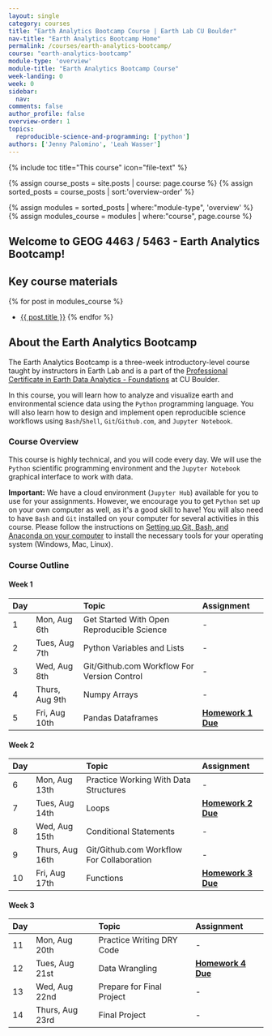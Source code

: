 ```yaml
---
layout: single
category: courses
title: "Earth Analytics Bootcamp Course | Earth Lab CU Boulder"
nav-title: "Earth Analytics Bootcamp Home"
permalink: /courses/earth-analytics-bootcamp/
course: "earth-analytics-bootcamp"
module-type: 'overview'
module-title: "Earth Analytics Bootcamp Course"
week-landing: 0
week: 0
sidebar:
  nav:
comments: false
author_profile: false
overview-order: 1
topics:
  reproducible-science-and-programming: ['python']
authors: ['Jenny Palomino', 'Leah Wasser']
---
```


{% include toc title="This course" icon="file-text" %}

{% assign course_posts = site.posts | course: page.course %}
{% assign sorted_posts = course_posts | sort:'overview-order' %}

{% assign modules = sorted_posts | where:"module-type", 'overview' %}
{% assign modules_course = modules | where:"course", page.course %}

<div class="notice--info" markdown="1">

## <i class="fa fa-ship" aria-hidden="true"></i> Welcome to GEOG 4463 / 5463 - Earth Analytics Bootcamp! 

## Key course materials

{% for post in modules_course %}
 * <a href="{{ site.url }}{{ post.permalink }}">{{ post.title }}</a>
{% endfor %}

</div>
<!-- an overview module specifies the overview content for the course including syllabus and any assignments  module-type: 'session' specified a week or a particular set of content surrounding a topic - eg internship seminar, etc -->

## About the Earth Analytics Bootcamp
The Earth Analytics Bootcamp is a three-week introductory-level course taught by instructors in Earth Lab and is a part of the <a href="https://www.colorado.edu/earthlab/earth-data-analytics-foundations-professional-certificate" target="_blank">Professional Certificate in Earth Data Analytics - Foundations</a> at CU Boulder.

In this course, you will learn how to analyze and visualize earth and environmental science data using the `Python` programming language. You will also learn how to design and implement open reproducible science workflows using `Bash`/`Shell`, `Git`/`Github.com`, and `Jupyter Notebook`. 

### Course Overview 
This course is highly technical, and you will code every day. We will use the `Python` scientific programming environment and the `Jupyter Notebook` graphical interface to work with data.

<i fa fa-star></i>**Important:** We have a cloud environment (`Jupyter Hub`) available for you to use for your assignments. However, we encourage you to get `Python` set up on your own computer as well, as it's a good skill to have! You will also need to have `Bash` and `Git` installed on your computer for several activities in this course. Please follow the instructions on <a href="{{ site.url }}/workshops/setup-earth-analytics-python/setup-git-bash-anaconda/" target = "_blank">Setting up Git, Bash, and Anaconda on your computer</a> to install the necessary tools for your operating system (Windows, Mac, Linux).


### Course Outline

#### Week 1 

| Day  | | Topic                                       | Assignment           |
|:---------|:------------|:----------------------------------------------------------|:-----------------|
| 1    | Mon, Aug 6th | Get Started With Open Reproducible Science            | - |
| 2    | Tues, Aug 7th | Python Variables and Lists           | - |
| 3    | Wed, Aug 8th | Git/Github.com Workflow For Version Control             | - |
| 4    | Thurs, Aug 9th |      Numpy Arrays      | - |
| 5    | Fri, Aug 10th | Pandas Dataframes            | **<a href="{{ site.url }}/courses/earth-analytics-bootcamp/earth-analytics-bootcamp-homework-1/">Homework 1 Due</a>** |



#### Week 2 

| Day  | | Topic                                       | Assignment           |
|:---------|:------------|:----------------------------------------------------------|:-----------------|
| 6    | Mon, Aug 13th | Practice Working With Data Structures            | - |
| 7   | Tues, Aug 14th | Loops           | **<a href="{{ site.url }}/courses/earth-analytics-bootcamp/earth-analytics-bootcamp-homework-2/">Homework 2 Due</a>** |
| 8    | Wed, Aug 15th | Conditional Statements             | - |
| 9    | Thurs, Aug 16th | Git/Github.com Workflow For Collaboration      | - |
| 10    | Fri, Aug 17th | Functions           | **<a href="{{ site.url }}/courses/earth-analytics-bootcamp/earth-analytics-bootcamp-homework-3/">Homework 3 Due</a>** |


#### Week 3 

| Day  | | Topic                                       | Assignment           |
|:---------|:------------|:----------------------------------------------------------|:-----------------|
| 11    | Mon, Aug 20th | Practice Writing DRY Code            | - |
| 12   | Tues, Aug 21st | Data Wrangling           | **<a href="{{ site.url }}/courses/earth-analytics-bootcamp/earth-analytics-bootcamp-homework-4/">Homework 4 Due</a>** |
| 13    | Wed, Aug 22nd | Prepare for Final Project             | - |
| 14    | Thurs, Aug 23rd | Final Project      | - |


